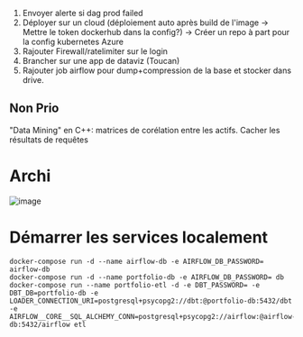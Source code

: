 1. Envoyer alerte si dag prod failed
3. Déployer sur un cloud (déploiement auto après build de l'image -> Mettre le token dockerhub dans la config?) -> Créer un repo à part pour la config kubernetes Azure
4. Rajouter Firewall/ratelimiter sur le login
5. Brancher sur une app de dataviz (Toucan)
6. Rajouter job airflow pour dump+compression de la base et stocker dans drive.


## Non Prio
"Data Mining" en C++: matrices de corélation entre les actifs.
Cacher les résultats de requêtes


# Archi
![image](https://user-images.githubusercontent.com/82377798/161422137-16dbaf16-9c8c-4489-b3c5-ec8ed6ee2d40.png)

# Démarrer les services localement
```
docker-compose run -d --name airflow-db -e AIRFLOW_DB_PASSWORD= airflow-db
docker-compose run -d --name portfolio-db -e AIRFLOW_DB_PASSWORD= db
docker-compose run --name portfolio-etl -d -e DBT_PASSWORD= -e DBT_DB=portfolio-db -e LOADER_CONNECTION_URI=postgresql+psycopg2://dbt:@portfolio-db:5432/dbt  -e AIRFLOW__CORE__SQL_ALCHEMY_CONN=postgresql+psycopg2://airflow:@airflow-db:5432/airflow etl

```
